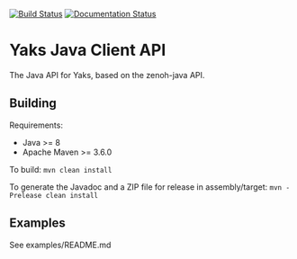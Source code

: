 [![Build Status](https://travis-ci.com/atolab/yaks-java.svg?branch=master)](https://travis-ci.com/atolab/yaks-java)
[![Documentation Status](https://readthedocs.org/projects/yaks-java/badge/?version=latest)](https://yaks-java.readthedocs.io/en/latest/?badge=latest)

# Yaks Java Client API

The Java API for Yaks, based on the zenoh-java API.

## Building
Requirements:
 - Java >= 8
 - Apache Maven >= 3.6.0

To build:
```mvn clean install```

To generate the Javadoc and a ZIP file for release in assembly/target:
```mvn -Prelease clean install```

## Examples
See examples/README.md
